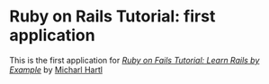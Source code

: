 # Ruby on Rails Tutorial: first application

This is the first application for
[*Ruby on Fails Tutorial: Learn Rails by Example*](http://railstutorial.org/)
by [Micharl Hartl](http://michaelhartl.com/)
